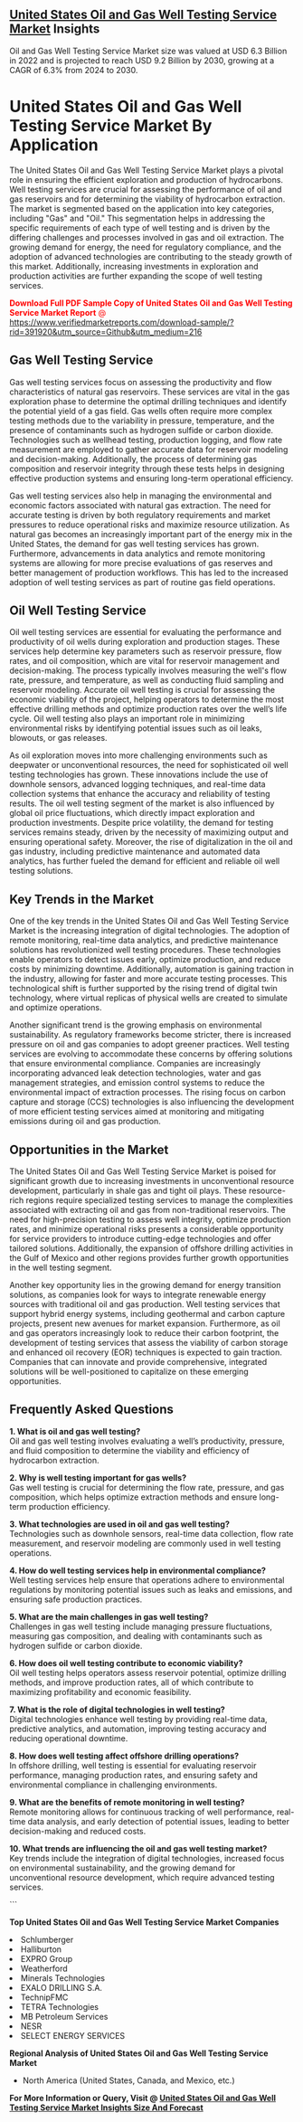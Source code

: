 <h2><a href="https://www.verifiedmarketreports.com/download-sample/?rid=391920&amp;utm_source=Github&amp;utm_medium=216" target="_blank">United States Oil and Gas Well Testing Service Market</a> Insights</h2><p>Oil and Gas Well Testing Service Market size was valued at USD 6.3 Billion in 2022 and is projected to reach USD 9.2 Billion by 2030, growing at a CAGR of 6.3% from 2024 to 2030.</p><p><h1>United States Oil and Gas Well Testing Service Market By Application</h1><p>The United States Oil and Gas Well Testing Service Market plays a pivotal role in ensuring the efficient exploration and production of hydrocarbons. Well testing services are crucial for assessing the performance of oil and gas reservoirs and for determining the viability of hydrocarbon extraction. The market is segmented based on the application into key categories, including "Gas" and "Oil." This segmentation helps in addressing the specific requirements of each type of well testing and is driven by the differing challenges and processes involved in gas and oil extraction. The growing demand for energy, the need for regulatory compliance, and the adoption of advanced technologies are contributing to the steady growth of this market. Additionally, increasing investments in exploration and production activities are further expanding the scope of well testing services.<p><span class=""><span style="color: #ff0000;"><strong>Download Full PDF Sample Copy of United States Oil and Gas Well Testing Service Market Report</strong> @ </span><a href="https://www.verifiedmarketreports.com/download-sample/?rid=391920&amp;utm_source=Github&amp;utm_medium=216" target="_blank">https://www.verifiedmarketreports.com/download-sample/?rid=391920&amp;utm_source=Github&amp;utm_medium=216</a></span></p></p><h2>Gas Well Testing Service</h2><p>Gas well testing services focus on assessing the productivity and flow characteristics of natural gas reservoirs. These services are vital in the gas exploration phase to determine the optimal drilling techniques and identify the potential yield of a gas field. Gas wells often require more complex testing methods due to the variability in pressure, temperature, and the presence of contaminants such as hydrogen sulfide or carbon dioxide. Technologies such as wellhead testing, production logging, and flow rate measurement are employed to gather accurate data for reservoir modeling and decision-making. Additionally, the process of determining gas composition and reservoir integrity through these tests helps in designing effective production systems and ensuring long-term operational efficiency.</p><p>Gas well testing services also help in managing the environmental and economic factors associated with natural gas extraction. The need for accurate testing is driven by both regulatory requirements and market pressures to reduce operational risks and maximize resource utilization. As natural gas becomes an increasingly important part of the energy mix in the United States, the demand for gas well testing services has grown. Furthermore, advancements in data analytics and remote monitoring systems are allowing for more precise evaluations of gas reserves and better management of production workflows. This has led to the increased adoption of well testing services as part of routine gas field operations.</p><h2>Oil Well Testing Service</h2><p>Oil well testing services are essential for evaluating the performance and productivity of oil wells during exploration and production stages. These services help determine key parameters such as reservoir pressure, flow rates, and oil composition, which are vital for reservoir management and decision-making. The process typically involves measuring the well's flow rate, pressure, and temperature, as well as conducting fluid sampling and reservoir modeling. Accurate oil well testing is crucial for assessing the economic viability of the project, helping operators to determine the most effective drilling methods and optimize production rates over the well’s life cycle. Oil well testing also plays an important role in minimizing environmental risks by identifying potential issues such as oil leaks, blowouts, or gas releases.</p><p>As oil exploration moves into more challenging environments such as deepwater or unconventional resources, the need for sophisticated oil well testing technologies has grown. These innovations include the use of downhole sensors, advanced logging techniques, and real-time data collection systems that enhance the accuracy and reliability of testing results. The oil well testing segment of the market is also influenced by global oil price fluctuations, which directly impact exploration and production investments. Despite price volatility, the demand for testing services remains steady, driven by the necessity of maximizing output and ensuring operational safety. Moreover, the rise of digitalization in the oil and gas industry, including predictive maintenance and automated data analytics, has further fueled the demand for efficient and reliable oil well testing solutions.</p><h2>Key Trends in the Market</h2><p>One of the key trends in the United States Oil and Gas Well Testing Service Market is the increasing integration of digital technologies. The adoption of remote monitoring, real-time data analytics, and predictive maintenance solutions has revolutionized well testing procedures. These technologies enable operators to detect issues early, optimize production, and reduce costs by minimizing downtime. Additionally, automation is gaining traction in the industry, allowing for faster and more accurate testing processes. This technological shift is further supported by the rising trend of digital twin technology, where virtual replicas of physical wells are created to simulate and optimize operations.</p><p>Another significant trend is the growing emphasis on environmental sustainability. As regulatory frameworks become stricter, there is increased pressure on oil and gas companies to adopt greener practices. Well testing services are evolving to accommodate these concerns by offering solutions that ensure environmental compliance. Companies are increasingly incorporating advanced leak detection technologies, water and gas management strategies, and emission control systems to reduce the environmental impact of extraction processes. The rising focus on carbon capture and storage (CCS) technologies is also influencing the development of more efficient testing services aimed at monitoring and mitigating emissions during oil and gas production.</p><h2>Opportunities in the Market</h2><p>The United States Oil and Gas Well Testing Service Market is poised for significant growth due to increasing investments in unconventional resource development, particularly in shale gas and tight oil plays. These resource-rich regions require specialized testing services to manage the complexities associated with extracting oil and gas from non-traditional reservoirs. The need for high-precision testing to assess well integrity, optimize production rates, and minimize operational risks presents a considerable opportunity for service providers to introduce cutting-edge technologies and offer tailored solutions. Additionally, the expansion of offshore drilling activities in the Gulf of Mexico and other regions provides further growth opportunities in the well testing segment.</p><p>Another key opportunity lies in the growing demand for energy transition solutions, as companies look for ways to integrate renewable energy sources with traditional oil and gas production. Well testing services that support hybrid energy systems, including geothermal and carbon capture projects, present new avenues for market expansion. Furthermore, as oil and gas operators increasingly look to reduce their carbon footprint, the development of testing services that assess the viability of carbon storage and enhanced oil recovery (EOR) techniques is expected to gain traction. Companies that can innovate and provide comprehensive, integrated solutions will be well-positioned to capitalize on these emerging opportunities.</p><h2>Frequently Asked Questions</h2><p><strong>1. What is oil and gas well testing?</strong><br>Oil and gas well testing involves evaluating a well’s productivity, pressure, and fluid composition to determine the viability and efficiency of hydrocarbon extraction.</p><p><strong>2. Why is well testing important for gas wells?</strong><br>Gas well testing is crucial for determining the flow rate, pressure, and gas composition, which helps optimize extraction methods and ensure long-term production efficiency.</p><p><strong>3. What technologies are used in oil and gas well testing?</strong><br>Technologies such as downhole sensors, real-time data collection, flow rate measurement, and reservoir modeling are commonly used in well testing operations.</p><p><strong>4. How do well testing services help in environmental compliance?</strong><br>Well testing services help ensure that operations adhere to environmental regulations by monitoring potential issues such as leaks and emissions, and ensuring safe production practices.</p><p><strong>5. What are the main challenges in gas well testing?</strong><br>Challenges in gas well testing include managing pressure fluctuations, measuring gas composition, and dealing with contaminants such as hydrogen sulfide or carbon dioxide.</p><p><strong>6. How does oil well testing contribute to economic viability?</strong><br>Oil well testing helps operators assess reservoir potential, optimize drilling methods, and improve production rates, all of which contribute to maximizing profitability and economic feasibility.</p><p><strong>7. What is the role of digital technologies in well testing?</strong><br>Digital technologies enhance well testing by providing real-time data, predictive analytics, and automation, improving testing accuracy and reducing operational downtime.</p><p><strong>8. How does well testing affect offshore drilling operations?</strong><br>In offshore drilling, well testing is essential for evaluating reservoir performance, managing production rates, and ensuring safety and environmental compliance in challenging environments.</p><p><strong>9. What are the benefits of remote monitoring in well testing?</strong><br>Remote monitoring allows for continuous tracking of well performance, real-time data analysis, and early detection of potential issues, leading to better decision-making and reduced costs.</p><p><strong>10. What trends are influencing the oil and gas well testing market?</strong><br>Key trends include the integration of digital technologies, increased focus on environmental sustainability, and the growing demand for unconventional resource development, which require advanced testing services.</p>```</p><p><strong>Top United States Oil and Gas Well Testing Service Market Companies</strong></p><div data-test-id=""><p><li>Schlumberger</li><li> Halliburton</li><li> EXPRO Group</li><li> Weatherford</li><li> Minerals Technologies</li><li> EXALO DRILLING S.A.</li><li> TechnipFMC</li><li> TETRA Technologies</li><li> MB Petroleum Services</li><li> NESR</li><li> SELECT ENERGY SERVICES</li></p><div><strong>Regional Analysis of&nbsp;United States Oil and Gas Well Testing Service Market</strong></div><ul><li dir="ltr"><p dir="ltr">North America&nbsp;(United States, Canada, and Mexico, etc.)</p></li></ul><p><strong>For More Information or Query, Visit @&nbsp;</strong><strong><a href="https://www.verifiedmarketreports.com/product/oil-and-gas-well-testing-service-market/?utm_source=Github&amp;utm_medium=216" target="_blank">United States Oil and Gas Well Testing Service Market Insights Size And Forecast</a></strong></p></div>
